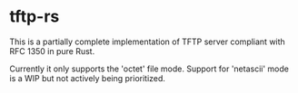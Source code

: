 # tftp-rs

This is a partially complete implementation of TFTP server compliant with RFC
1350 in pure Rust.

Currently it only supports the 'octet' file mode. Support for 'netascii' mode
is a WIP but not actively being prioritized.
